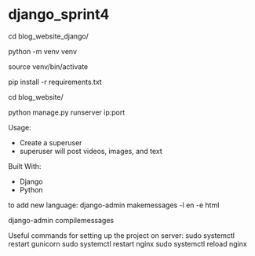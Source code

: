# django_sprint4

cd blog_website_django/

python -m venv venv

source venv/bin/activate

pip install -r requirements.txt

cd blog_website/

python manage.py runserver ip:port


Usage:
- Create a superuser
- superuser will post videos, images, and text

Built With:
- Django
- Python

to add new language:
django-admin makemessages -l en -e html

django-admin compilemessages


Useful commands for setting up the project on server:
sudo systemctl restart gunicorn
sudo systemctl restart nginx
sudo systemctl reload nginx
